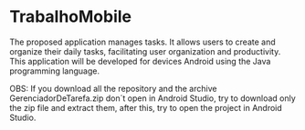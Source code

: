 # TrabalhoMobile

The proposed application manages tasks. It allows users to create and organize their daily tasks,
facilitating user organization and productivity. This application will be developed for devices
Android using the Java programming language.

OBS: If you download all the repository and the archive GerenciadorDeTarefa.zip don´t open in Android Studio, try to download only the zip file and extract them, after this, try to open the project in Android Studio.
